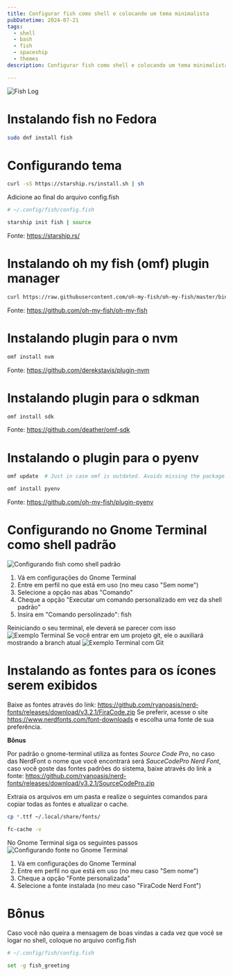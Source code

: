 ```yaml
---
title: Configurar fish como shell e colocando um tema minimalista
pubDatetime: 2024-07-21
tags: 
  - shell
  - bash
  - fish
  - spaceship
  - themes
description: Configurar fish como shell e colocando um tema minimalista

---
```

![Fish Log](@assets/images/fish-e-spaceship/logo-fish.gif)
# Instalando fish no Fedora

```bash
sudo dnf install fish
```

# Configurando tema

```bash
curl -sS https://starship.rs/install.sh | sh
```

Adicione ao final do arquivo config.fish

```bash
# ~/.config/fish/config.fish

starship init fish | source
```
Fonte: https://starship.rs/
<!-- more -->


# Instalando oh my fish (omf) plugin manager

```bash
curl https://raw.githubusercontent.com/oh-my-fish/oh-my-fish/master/bin/install | fish
```
Fonte: https://github.com/oh-my-fish/oh-my-fish


# Instalando plugin para o nvm

```bash
omf install nvm
```
Fonte: https://github.com/derekstavis/plugin-nvm


# Instalando plugin para o sdkman

```bash
omf install sdk
```
Fonte: https://github.com/deather/omf-sdk


# Instalando o plugin para o pyenv

```bash
omf update  # Just in case omf is outdated. Avoids missing the package.
```

```bash
omf install pyenv
```
Fonte: https://github.com/oh-my-fish/plugin-pyenv


# Configurando no Gnome Terminal como shell padrão
![Configurando fish como shell padrão](@assets/images/fish-e-spaceship/gnome-terminal-comando.png)

1. Vá em configurações do Gnome Terminal
2. Entre em perfil no que está em uso (no meu caso "Sem nome")
3. Selecione a opção nas abas "Comando"
4. Cheque a opção "Executar um comando personalizado em vez da shell padrão"
5. Insira em "Comando persolinzado": fish

Reiniciando o seu terminal, ele deverá se parecer com isso
![Exemplo Terminal](@assets/images/fish-e-spaceship/gnome-terminal-exemplo.png)
Se você entrar em um projeto git, ele o auxiliará mostrando a branch atual
![Exemplo Terminal com Git](@assets/images/fish-e-spaceship/gnome-terminal-exemplo-git.png)


# Instalando as fontes para os ícones serem exibidos

Baixe as fontes através do link: https://github.com/ryanoasis/nerd-fonts/releases/download/v3.2.1/FiraCode.zip
Se preferir, acesse o site https://www.nerdfonts.com/font-downloads e escolha uma fonte de sua preferência.

**Bônus**

Por padrão o gnome-terminal utiliza as fontes _Source Code Pro_, no caso das NerdFont o nome que você encontrará será _SauceCodePro Nerd Font_, caso você goste das fontes padrões do sistema, baixe através do link a fonte: https://github.com/ryanoasis/nerd-fonts/releases/download/v3.2.1/SourceCodePro.zip

Extraia os arquivos em um pasta e realize o seguintes comandos para copiar todas as fontes e atualizar o cache.
```bash
cp *.ttf ~/.local/share/fonts/
```

```bash
fc-cache -v
```

No Gnome Terminal siga os seguintes passos
![Configurando fonte no Gnome Terminal](@assets/images/fish-e-spaceship/gnome-terminal-fonte.png)

1. Vá em configurações do Gnome Terminal
2. Entre em perfil no que está em uso (no meu caso "Sem nome")
3. Cheque a opção "Fonte personalizada"
4. Selecione a fonte instalada (no meu caso "FiraCode Nerd Font")


# Bônus

Caso você não queira a mensagem de boas vindas a cada vez que você se logar no shell, coloque no arquivo config.fish 
```bash
# ~/.config/fish/config.fish

set -g fish_greeting
```